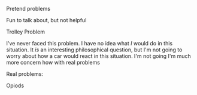 Pretend problems


Fun to talk about, but not helpful



Trolley Problem

I've never faced this problem. I have no idea what *I* would do in this situation. It *is* an interesting philosophical question, but I'm not going to worry about how a car would react in this situation. I'm not going I'm much more concern how with real problems




Real problems:

Opiods



